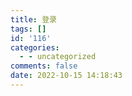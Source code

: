 ```yaml
---
title: 登录
tags: []
id: '116'
categories:
  - - uncategorized
comments: false
date: 2022-10-15 14:18:43
---
```

